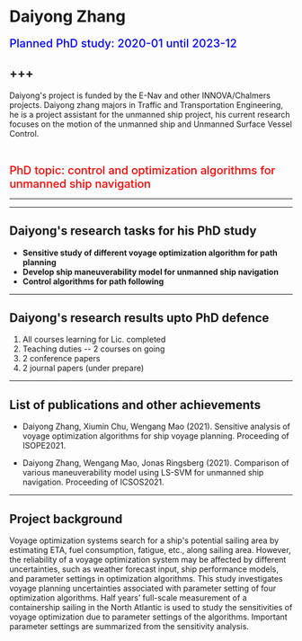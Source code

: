 # Daiyong Zhang

<span style = "color: blue; font-size: 20px; font-weight: 500">Planned PhD study: 2020-01 until 2023-12</span>

+++
---

Daiyong's project is funded by the E-Nav and other INNOVA/Chalmers projects. Daiyong zhang majors in Traffic and Transportation Engineering, he is a project assistant for the unmanned ship project, his current research focuses on the motion of the unmanned ship and Unmanned Surface Vessel Control.


<!---
```{figure} ./images/daiyong.jpg 
---
height: 300px
name: funding agencies
alt: large funding agencies supporting our research
---
```

--->

<br />


<span style = "color:red; font-weight: 500; font-size: 20px;">PhD topic: control and optimization algorithms for unmanned ship navigation</span>

---

***
## Daiyong's research tasks for his PhD study
- **Sensitive study of different voyage optimization algorithm for path planning**
- **Develop ship maneuverability model for unmanned ship navigation**
- **Control algorithms for path following**


***



                                                            
## Daiyong's research results upto PhD defence

1. All courses learning for Lic. completed
2. Teaching duties -- 2 courses on going
3. 2 conference papers
4. 2 journal papers (under prepare)

---

## List of publications and other achievements

* Daiyong Zhang, Xiumin Chu, Wengang Mao (2021). Sensitive analysis of voyage optimization algorithms for ship voyage planning. Proceeding of ISOPE2021.

* Daiyong Zhang, Wengang Mao, Jonas Ringsberg (2021). Comparison of various maneuverability model using LS-SVM for unmanned ship navigation. Proceeding of ICSOS2021.

***

## Project background
Voyage optimization systems search for a ship's potential sailing area by estimating ETA, fuel consumption, fatigue, etc., along sailing area. However, the reliability of a voyage optimization system may be affected by different uncertainties, such as weather forecast input, ship performance models, and parameter settings in optimization algorithms. This study investigates voyage planning uncertainties associated with parameter setting of four optimization algorithms. Half years’ full-scale measurement of a containership sailing in the North Atlantic is used to study the sensitivities of voyage optimization due to parameter settings of the algorithms. Important parameter settings are summarized from the sensitivity analysis.